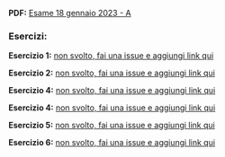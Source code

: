 
**PDF:** [Esame 18 gennaio 2023 - A](/Primo-Anno/Progettazione-di-Sistemi-Digitali/Esami/2023/2023-01-18-A-MZ.pdf)

### Esercizi:
**Esercizio 1:** [non svolto, fai una issue e aggiungi link qui](METTI-LINK-QUI)

**Esercizio 2:** [non svolto, fai una issue e aggiungi link qui](METTI-LINK-QUI)

**Esercizio 4:** [non svolto, fai una issue e aggiungi link qui](METTI-LINK-QUI)

**Esercizio 4:** [non svolto, fai una issue e aggiungi link qui](METTI-LINK-QUI)

**Esercizio 5:** [non svolto, fai una issue e aggiungi link qui](METTI-LINK-QUI)

**Esercizio 6:** [non svolto, fai una issue e aggiungi link qui](METTI-LINK-QUI)